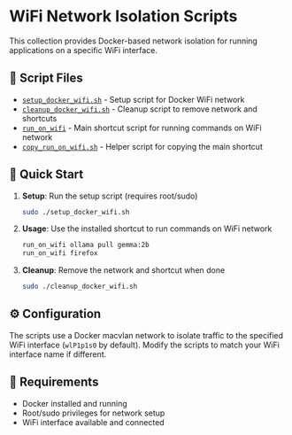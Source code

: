 # WiFi Network Isolation Scripts

This collection provides Docker-based network isolation for running applications on a specific WiFi interface.

## 📁 Script Files

- [`setup_docker_wifi.sh`](setup_docker_wifi.sh) - Setup script for Docker WiFi network
- [`cleanup_docker_wifi.sh`](cleanup_docker_wifi.sh) - Cleanup script to remove network and shortcuts
- [`run_on_wifi`](run_on_wifi) - Main shortcut script for running commands on WiFi network
- [`copy_run_on_wifi.sh`](copy_run_on_wifi.sh) - Helper script for copying the main shortcut

## 🚀 Quick Start

1. **Setup**: Run the setup script (requires root/sudo)
   ```bash
   sudo ./setup_docker_wifi.sh
   ```

2. **Usage**: Use the installed shortcut to run commands on WiFi network
   ```bash
   run_on_wifi ollama pull gemma:2b
   run_on_wifi firefox
   ```

3. **Cleanup**: Remove the network and shortcut when done
   ```bash
   sudo ./cleanup_docker_wifi.sh
   ```

## ⚙️ Configuration

The scripts use a Docker macvlan network to isolate traffic to the specified WiFi interface (`wlP1p1s0` by default). Modify the scripts to match your WiFi interface name if different.

## 🔧 Requirements

- Docker installed and running
- Root/sudo privileges for network setup
- WiFi interface available and connected